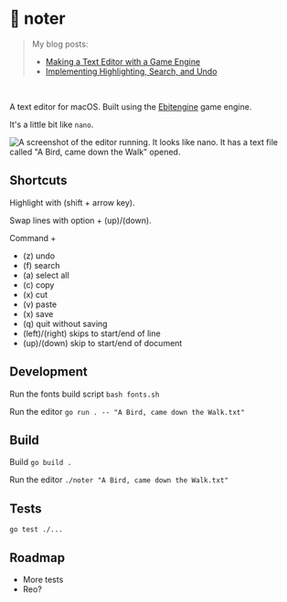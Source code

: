 # 📝 noter
> My blog posts:
> - [Making a Text Editor with a Game Engine](https://healeycodes.com/making-a-text-editor-with-a-game-engine)
> - [Implementing Highlighting, Search, and Undo](https://healeycodes.com/implementing-highlighting-search-and-undo)

<br>

A text editor for macOS. Built using the [Ebitengine](https://github.com/hajimehoshi/ebiten) game engine.

It's a little bit like `nano`.

![A screenshot of the editor running. It looks like nano. It has a text file called "A Bird, came down the Walk" opened.](https://github.com/healeycodes/noter/blob/main/preview.png)

## Shortcuts

Highlight with (shift + arrow key).

Swap lines with option + (up)/(down).

Command +
- (z) undo
- (f) search
- (a) select all
- (c) copy
- (x) cut
- (v) paste
- (x) save
- (q) quit without saving
- (left)/(right) skips to start/end of line
- (up)/(down) skip to start/end of document

## Development

Run the fonts build script `bash fonts.sh`

Run the editor `go run . -- "A Bird, came down the Walk.txt"`

## Build

Build `go build .`

Run the editor `./noter "A Bird, came down the Walk.txt"`

## Tests

`go test ./...`

## Roadmap

- More tests
- Reo?
